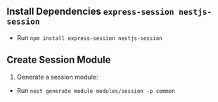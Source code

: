 ## Install Dependencies `express-session nestjs-session`

- Run `npm install express-session nestjs-session`

## Create Session Module

1. Generate a session module:

- Run `nest generate module modules/session -p common`
